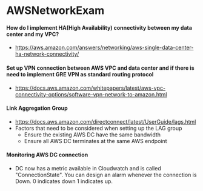 # AWSNetworkExam


#### How do I implement HA(High Availability) connectivity between my data center and my VPC?
  * https://aws.amazon.com/answers/networking/aws-single-data-center-ha-network-connectivity/
#### Set up VPN connection between AWS VPC and data center and if there is need to implement GRE VPN as standard routing protocol
  * https://docs.aws.amazon.com/whitepapers/latest/aws-vpc-connectivity-options/software-vpn-network-to-amazon.html
#### Link Aggregation Group
  * https://docs.aws.amazon.com/directconnect/latest/UserGuide/lags.html
  * Factors that need to be considered when setting up the LAG group
    * Ensure the existing AWS DC have the same bandwidth
    * Ensure all AWS DC terminates at the same AWS endpoint
#### Monitoring AWS DC connection
  * DC now has a metric available in Cloudwatch and is called "ConnectionState". You can design an alarm whenever the connection is Down. 0 indicates down 1 indicates up.
  
  
